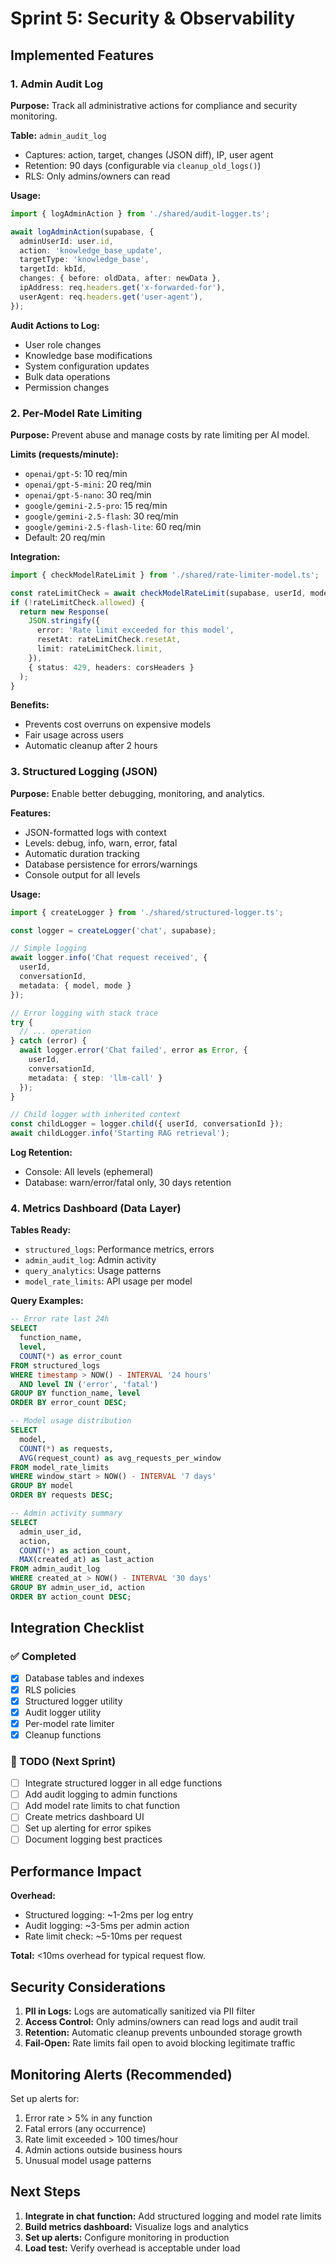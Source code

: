 # Sprint 5: Security & Observability

## Implemented Features

### 1. Admin Audit Log

**Purpose:** Track all administrative actions for compliance and security monitoring.

**Table:** `admin_audit_log`
- Captures: action, target, changes (JSON diff), IP, user agent
- Retention: 90 days (configurable via `cleanup_old_logs()`)
- RLS: Only admins/owners can read

**Usage:**
```typescript
import { logAdminAction } from './shared/audit-logger.ts';

await logAdminAction(supabase, {
  adminUserId: user.id,
  action: 'knowledge_base_update',
  targetType: 'knowledge_base',
  targetId: kbId,
  changes: { before: oldData, after: newData },
  ipAddress: req.headers.get('x-forwarded-for'),
  userAgent: req.headers.get('user-agent'),
});
```

**Audit Actions to Log:**
- User role changes
- Knowledge base modifications
- System configuration updates
- Bulk data operations
- Permission changes

### 2. Per-Model Rate Limiting

**Purpose:** Prevent abuse and manage costs by rate limiting per AI model.

**Limits (requests/minute):**
- `openai/gpt-5`: 10 req/min
- `openai/gpt-5-mini`: 20 req/min
- `openai/gpt-5-nano`: 30 req/min
- `google/gemini-2.5-pro`: 15 req/min
- `google/gemini-2.5-flash`: 30 req/min
- `google/gemini-2.5-flash-lite`: 60 req/min
- Default: 20 req/min

**Integration:**
```typescript
import { checkModelRateLimit } from './shared/rate-limiter-model.ts';

const rateLimitCheck = await checkModelRateLimit(supabase, userId, model);
if (!rateLimitCheck.allowed) {
  return new Response(
    JSON.stringify({ 
      error: 'Rate limit exceeded for this model',
      resetAt: rateLimitCheck.resetAt,
      limit: rateLimitCheck.limit,
    }),
    { status: 429, headers: corsHeaders }
  );
}
```

**Benefits:**
- Prevents cost overruns on expensive models
- Fair usage across users
- Automatic cleanup after 2 hours

### 3. Structured Logging (JSON)

**Purpose:** Enable better debugging, monitoring, and analytics.

**Features:**
- JSON-formatted logs with context
- Levels: debug, info, warn, error, fatal
- Automatic duration tracking
- Database persistence for errors/warnings
- Console output for all levels

**Usage:**
```typescript
import { createLogger } from './shared/structured-logger.ts';

const logger = createLogger('chat', supabase);

// Simple logging
await logger.info('Chat request received', {
  userId,
  conversationId,
  metadata: { model, mode }
});

// Error logging with stack trace
try {
  // ... operation
} catch (error) {
  await logger.error('Chat failed', error as Error, {
    userId,
    conversationId,
    metadata: { step: 'llm-call' }
  });
}

// Child logger with inherited context
const childLogger = logger.child({ userId, conversationId });
await childLogger.info('Starting RAG retrieval');
```

**Log Retention:**
- Console: All levels (ephemeral)
- Database: warn/error/fatal only, 30 days retention

### 4. Metrics Dashboard (Data Layer)

**Tables Ready:**
- `structured_logs`: Performance metrics, errors
- `admin_audit_log`: Admin activity
- `query_analytics`: Usage patterns
- `model_rate_limits`: API usage per model

**Query Examples:**

```sql
-- Error rate last 24h
SELECT 
  function_name,
  level,
  COUNT(*) as error_count
FROM structured_logs
WHERE timestamp > NOW() - INTERVAL '24 hours'
  AND level IN ('error', 'fatal')
GROUP BY function_name, level
ORDER BY error_count DESC;

-- Model usage distribution
SELECT 
  model,
  COUNT(*) as requests,
  AVG(request_count) as avg_requests_per_window
FROM model_rate_limits
WHERE window_start > NOW() - INTERVAL '7 days'
GROUP BY model
ORDER BY requests DESC;

-- Admin activity summary
SELECT 
  admin_user_id,
  action,
  COUNT(*) as action_count,
  MAX(created_at) as last_action
FROM admin_audit_log
WHERE created_at > NOW() - INTERVAL '30 days'
GROUP BY admin_user_id, action
ORDER BY action_count DESC;
```

## Integration Checklist

### ✅ Completed
- [x] Database tables and indexes
- [x] RLS policies
- [x] Structured logger utility
- [x] Audit logger utility
- [x] Per-model rate limiter
- [x] Cleanup functions

### 🔲 TODO (Next Sprint)
- [ ] Integrate structured logger in all edge functions
- [ ] Add audit logging to admin functions
- [ ] Add model rate limits to chat function
- [ ] Create metrics dashboard UI
- [ ] Set up alerting for error spikes
- [ ] Document logging best practices

## Performance Impact

**Overhead:**
- Structured logging: ~1-2ms per log entry
- Audit logging: ~3-5ms per admin action
- Rate limit check: ~5-10ms per request

**Total:** <10ms overhead for typical request flow.

## Security Considerations

1. **PII in Logs:** Logs are automatically sanitized via PII filter
2. **Access Control:** Only admins/owners can read logs and audit trail
3. **Retention:** Automatic cleanup prevents unbounded storage growth
4. **Fail-Open:** Rate limits fail open to avoid blocking legitimate traffic

## Monitoring Alerts (Recommended)

Set up alerts for:
1. Error rate > 5% in any function
2. Fatal errors (any occurrence)
3. Rate limit exceeded > 100 times/hour
4. Admin actions outside business hours
5. Unusual model usage patterns

## Next Steps

1. **Integrate in chat function:** Add structured logging and model rate limits
2. **Build metrics dashboard:** Visualize logs and analytics
3. **Set up alerts:** Configure monitoring in production
4. **Load test:** Verify overhead is acceptable under load
